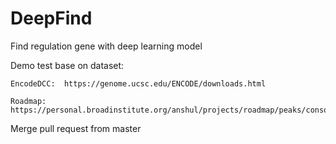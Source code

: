 # DeepFind

Find regulation gene with deep learning model

Demo test base on dataset:
  
    EncodeDCC:  https://genome.ucsc.edu/ENCODE/downloads.html
  
    Roadmap:    https://personal.broadinstitute.org/anshul/projects/roadmap/peaks/consolidated/narrowPeak/

Merge pull request from master
